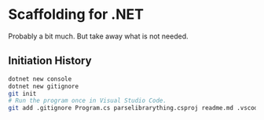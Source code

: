 # Scaffolding for .NET

Probably a bit much. But take away what is not needed.

## Initiation History

```sh
dotnet new console
dotnet new gitignore
git init
# Run the program once in Visual Studio Code.
git add .gitignore Program.cs parselibrarything.csproj readme.md .vscode/launch.json .vscode/tasks.json 
```

